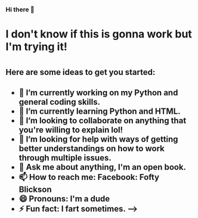 ### Hi there 👋
<h1> I don't know if this is gonna work but I'm trying it!<h1>
<h2>Here are some ideas to get you started:<h2>

- 🔭 I’m currently working on my Python and general coding skills.
- 🌱 I’m currently learning Python and HTML.
- 👯 I’m looking to collaborate on anything that you're willing to explain lol!
- 🤔 I’m looking for help with ways of getting better understandings on how to work through multiple issues.
- 💬 Ask me about anything, I'm an open book.
- 📫 How to reach me: Facebook: Fofty Blickson
- 😄 Pronouns: I'm a dude
- ⚡ Fun fact: I fart sometimes.
-->
